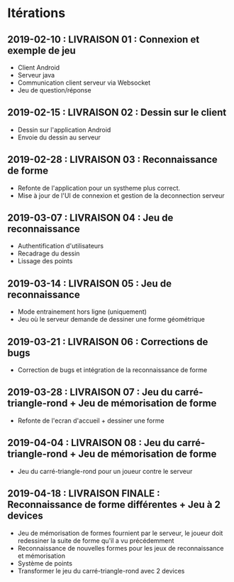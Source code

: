 ﻿# Itérations


## 2019-02-10 : LIVRAISON 01 : Connexion et exemple de jeu

- Client Android 
- Serveur java
- Communication client serveur via Websocket
- Jeu de question/réponse


## 2019-02-15 : LIVRAISON 02 : Dessin sur le client

- Dessin sur l'application Android
- Envoie du dessin au serveur


## 2019-02-28 : LIVRAISON 03 : Reconnaissance de forme

- Refonte de l'application pour un systheme plus correct.
- Mise à jour de l'UI de connexion et gestion de la deconnection serveur

## 2019-03-07 : LIVRAISON 04 : Jeu de reconnaissance

- Authentification d'utilisateurs
- Recadrage du dessin
- Lissage des points

## 2019-03-14 : LIVRAISON 05 : Jeu de reconnaissance

- Mode entrainement hors ligne (uniquement)
- Jeu où le serveur demande de dessiner une forme géométrique

## 2019-03-21 : LIVRAISON 06 : Corrections de bugs

- Correction de bugs et intégration de la reconnaissance de forme

## 2019-03-28 : LIVRAISON 07 : Jeu du carré-triangle-rond + Jeu de mémorisation de forme

- Refonte de l'ecran d'accueil + dessiner une forme


## 2019-04-04 : LIVRAISON 08 : Jeu du carré-triangle-rond + Jeu de mémorisation de forme

- Jeu du carré-triangle-rond pour un joueur contre le serveur


## 2019-04-18 : LIVRAISON FINALE : Reconnaissance de forme différentes + Jeu à 2 devices

- Jeu de mémorisation de formes fournient par le serveur, le joueur doit redessiner la suite de forme qu'il a vu précédemment
- Reconnaissance de nouvelles formes pour les jeux de reconnaissance et mémorisation
- Système de points
- Transformer  le jeu du carré-triangle-rond avec 2 devices
